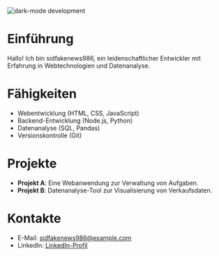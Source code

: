 ![dark-mode development](https://media3.giphy.com/media/v1.Y2lkPTdiYzJhNDkwbDFqeDQ0cGVrNmwwd25jenRwemN0MmVma2QxZ3h6aXRzMjl2bHRwbiZlcD12MV9naWZzX3NlYXJjaCZjdD1n/moO5j1ytXKCbn0etJ5/giphy.gif)

# Einführung
Hallo! Ich bin sidfakenews986, ein leidenschaftlicher Entwickler mit Erfahrung in Webtechnologien und Datenanalyse.

# Fähigkeiten
- Webentwicklung (HTML, CSS, JavaScript)
- Backend-Entwicklung (Node.js, Python)
- Datenanalyse (SQL, Pandas)
- Versionskontrolle (Git)

# Projekte
- **Projekt A**: Eine Webanwendung zur Verwaltung von Aufgaben.
- **Projekt B**: Datenanalyse-Tool zur Visualisierung von Verkaufsdaten.

# Kontakte
- E-Mail: sidfakenews986@example.com
- LinkedIn: [LinkedIn-Profil](https://www.linkedin.com/in/sidfakenews986)